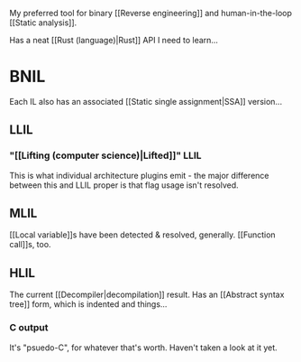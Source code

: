 My preferred tool for binary [[Reverse engineering]] and human-in-the-loop [[Static analysis]].

Has a neat [[Rust (language)|Rust]] API I need to learn...

# BNIL
Each IL also has an associated [[Static single assignment|SSA]] version...
## LLIL
### "[[Lifting (computer science)|Lifted]]" LLIL
This is what individual architecture plugins emit - the major difference between this and LLIL proper is that flag usage isn't resolved.
## MLIL
[[Local variable]]s have been detected & resolved, generally. [[Function call]]s, too.
## HLIL
The current [[Decompiler|decompilation]] result. Has an [[Abstract syntax tree]] form, which is indented and things...
### C output
It's "psuedo-C", for whatever that's worth. Haven't taken a look at it yet.